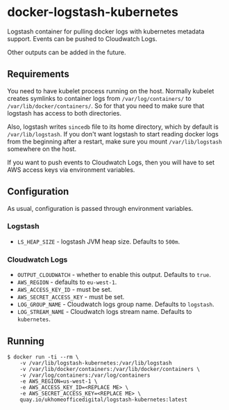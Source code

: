 # docker-logstash-kubernetes

Logstash container for pulling docker logs with kubernetes metadata support.
Events can be pushed to Cloudwatch Logs.

Other outputs can be added in the future.

## Requirements

You need to have kubelet process running on the host. Normally kubelet creates
symlinks to container logs from `/var/log/containers/` to
`/var/lib/docker/containers/`. So for that you need to make sure that logstash
has access to both directories.

Also, logstash writes `sincedb` file to its home directory, which by default is
`/var/lib/logstash`. If you don't want logstash to start reading docker logs
from the beginning after a restart, make sure you mount `/var/lib/logstash`
somewhere on the host.

If you want to push events to Cloudwatch Logs, then you will have to set AWS
access keys via environment variables.


## Configuration

As usual, configuration is passed through environment variables.

### Logstash

- `LS_HEAP_SIZE` - logstash JVM heap size. Defaults to `500m`.

### Cloudwatch Logs

- `OUTPUT_CLOUDWATCH` - whether to enable this output. Defaults to `true`.
- `AWS_REGION` - defaults to `eu-west-1`.
- `AWS_ACCESS_KEY_ID` - must be set.
- `AWS_SECRET_ACCESS_KEY` - must be set.
- `LOG_GROUP_NAME` - Cloudwatch logs group name. Defaults to `logstash`.
- `LOG_STREAM_NAME` - Cloudwatch logs stream name. Defaults to `kubernetes`.


## Running

```
$ docker run -ti --rm \
    -v /var/lib/logstash-kubernetes:/var/lib/logstash
    -v /var/lib/docker/containers:/var/lib/docker/containers \
    -v /var/log/containers:/var/log/containers
    -e AWS_REGION=us-west-1 \
    -e AWS_ACCESS_KEY_ID=<REPLACE ME> \
    -e AWS_SECRET_ACCESS_KEY=<REPLACE ME> \
    quay.io/ukhomeofficedigital/logstash-kubernetes:latest
```
